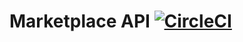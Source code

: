 # Marketplace API [![CircleCI](https://circleci.com/gh/bshepeliuk/marketplace-api/tree/main.svg?style=svg&circle-token=1fa8b8102706007ca408ac7e58dcf9bf16f42bbd)](https://circleci.com/gh/bshepeliuk/marketplace-api/tree/main)
